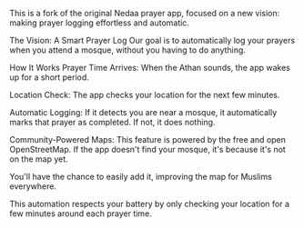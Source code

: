 This is a fork of the original Nedaa prayer app, focused on a new vision: making prayer logging effortless and automatic.


The Vision: A Smart Prayer Log
Our goal is to automatically log your prayers when you attend a mosque, without you having to do anything.

How It Works
Prayer Time Arrives: When the Athan sounds, the app wakes up for a short period.

Location Check: The app checks your location for the next few minutes.

Automatic Logging: If it detects you are near a mosque, it automatically marks that prayer as completed. If not, it does nothing.

Community-Powered Maps: This feature is powered by the free and open OpenStreetMap. If the app doesn't find your mosque, it's because it's not on the map yet. 

You'll have the chance to easily add it, improving the map for Muslims everywhere.

This automation respects your battery by only checking your location for a few minutes around each prayer time.
